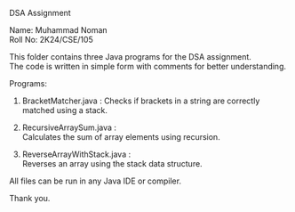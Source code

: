 DSA Assignment

Name: Muhammad Noman  
Roll No: 2K24/CSE/105

This folder contains three Java programs for the DSA assignment.  
The code is written in simple form with comments for better understanding.

Programs:

1. BracketMatcher.java : 
    Checks if brackets in a string are correctly matched using a stack.

2. RecursiveArraySum.java :  
    Calculates the sum of array elements using recursion.

3. ReverseArrayWithStack.java :  
   Reverses an array using the stack data structure.

All files can be run in any Java IDE or compiler.

Thank you.
